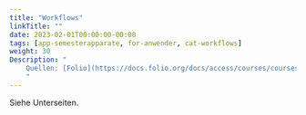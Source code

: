 ```yaml
---
title: "Workflows"
linkTitle: ""
date: 2023-02-01T00:00:00-00:00
tags: [app-semesterapparate, for-anwender, cat-workflows]
weight: 30
Description: "
    Quellen: [Folio](https://docs.folio.org/docs/access/courses/courses/ ) <!-- & [GBV](https://info.gebev.de/display/FOLIOGBVEXTERN/Workflows+Semesterapparate) -->
    "
---
```


Siehe Unterseiten.
